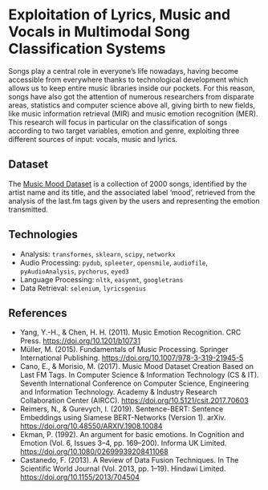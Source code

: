 # Exploitation of Lyrics, Music and Vocals in Multimodal Song Classification Systems

Songs play a central role in everyone’s life nowadays, having become accessible from everywhere thanks to technological development 
which allows us to keep entire music libraries inside our pockets. For this reason, songs have also got the attention of numerous researchers 
from disparate areas, statistics and computer science above all, giving birth to new fields, like music information retrieval (MIR) and 
music emotion recognition (MER). This research will focus in particular on the classification of songs according to two target variables, 
emotion and genre, exploiting three different sources of input: vocals, music and lyrics.

## Dataset

The [Music Mood Dataset](https://iris.polito.it/handle/11583/2669975) is a collection of 2000 songs, identified by the artist name and its title, 
and the associated label ‘mood’, retrieved from the analysis of the last.fm tags given by the users and representing the emotion transmitted.

## Technologies

* Analysis: `transformes`, `sklearn`, `scipy`, `networkx`
* Audio Processing: `pydub`, `spleeter`, `opensmile`, `audiofile`, `pyAudioAnalysis`, `pychorus`, `eyed3`
* Language Processing: `nltk`, `easynmt`, `googletrans` 
* Data Retrieval: `selenium`, `lyricsgenius`

## References

* Yang, Y.-H., & Chen, H. H. (2011). Music Emotion Recognition. CRC Press. https://doi.org/10.1201/b10731
* Müller, M. (2015). Fundamentals of Music Processing. Springer International Publishing. https://doi.org/10.1007/978-3-319-21945-5
* Cano, E., & Morisio, M. (2017). Music Mood Dataset Creation Based on Last FM Tags. In Computer Science &amp; Information Technology (CS &amp; IT). Seventh International Conference on Computer Science, Engineering and Information Technology. Academy & Industry Research Collaboration Center (AIRCC). https://doi.org/10.5121/csit.2017.70603
* Reimers, N., & Gurevych, I. (2019). Sentence-BERT: Sentence Embeddings using Siamese BERT-Networks (Version 1). arXiv. https://doi.org/10.48550/ARXIV.1908.10084
* Ekman, P. (1992). An argument for basic emotions. In Cognition and Emotion (Vol. 6, Issues 3–4, pp. 169–200). Informa UK Limited. https://doi.org/10.1080/02699939208411068
* Castanedo, F. (2013). A Review of Data Fusion Techniques. In The Scientific World Journal (Vol. 2013, pp. 1–19). Hindawi Limited. https://doi.org/10.1155/2013/704504
